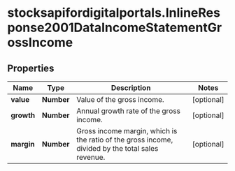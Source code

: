 # stocksapifordigitalportals.InlineResponse2001DataIncomeStatementGrossIncome

## Properties

Name | Type | Description | Notes
------------ | ------------- | ------------- | -------------
**value** | **Number** | Value of the gross income. | [optional] 
**growth** | **Number** | Annual growth rate of the gross income. | [optional] 
**margin** | **Number** | Gross income margin, which is the ratio of the gross income, divided by the total sales revenue. | [optional] 


